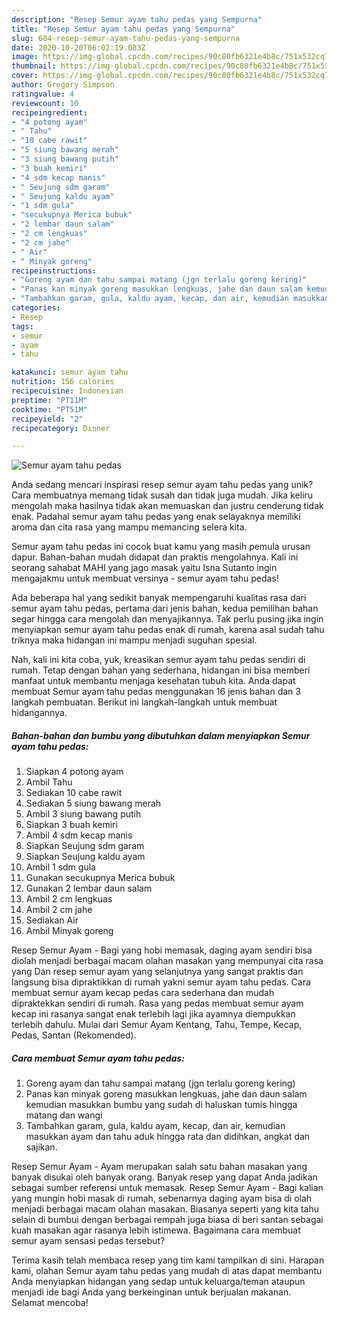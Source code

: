 ```yaml
---
description: "Resep Semur ayam tahu pedas yang Sempurna"
title: "Resep Semur ayam tahu pedas yang Sempurna"
slug: 604-resep-semur-ayam-tahu-pedas-yang-sempurna
date: 2020-10-20T06:02:19.083Z
image: https://img-global.cpcdn.com/recipes/90c80fb6321e4b8c/751x532cq70/semur-ayam-tahu-pedas-foto-resep-utama.jpg
thumbnail: https://img-global.cpcdn.com/recipes/90c80fb6321e4b8c/751x532cq70/semur-ayam-tahu-pedas-foto-resep-utama.jpg
cover: https://img-global.cpcdn.com/recipes/90c80fb6321e4b8c/751x532cq70/semur-ayam-tahu-pedas-foto-resep-utama.jpg
author: Gregory Simpson
ratingvalue: 4
reviewcount: 10
recipeingredient:
- "4 potong ayam"
- " Tahu"
- "10 cabe rawit"
- "5 siung bawang merah"
- "3 siung bawang putih"
- "3 buah kemiri"
- "4 sdm kecap manis"
- " Seujung sdm garam"
- " Seujung kaldu ayam"
- "1 sdm gula"
- "secukupnya Merica bubuk"
- "2 lembar daun salam"
- "2 cm lengkuas"
- "2 cm jahe"
- " Air"
- " Minyak goreng"
recipeinstructions:
- "Goreng ayam dan tahu sampai matang (jgn terlalu goreng kering)"
- "Panas kan minyak goreng masukkan lengkuas, jahe dan daun salam kemudian masukkan bumbu yang sudah di haluskan tumis hingga matang dan wangi"
- "Tambahkan garam, gula, kaldu ayam, kecap, dan air, kemudian masukkan ayam dan tahu aduk hingga rata dan didihkan, angkat dan sajikan."
categories:
- Resep
tags:
- semur
- ayam
- tahu

katakunci: semur ayam tahu 
nutrition: 156 calories
recipecuisine: Indonesian
preptime: "PT11M"
cooktime: "PT51M"
recipeyield: "2"
recipecategory: Dinner

---
```



![Semur ayam tahu pedas](https://img-global.cpcdn.com/recipes/90c80fb6321e4b8c/751x532cq70/semur-ayam-tahu-pedas-foto-resep-utama.jpg)

Anda sedang mencari inspirasi resep semur ayam tahu pedas yang unik? Cara membuatnya memang tidak susah dan tidak juga mudah. Jika keliru mengolah maka hasilnya tidak akan memuaskan dan justru cenderung tidak enak. Padahal semur ayam tahu pedas yang enak selayaknya memiliki aroma dan cita rasa yang mampu memancing selera kita.

Semur ayam tahu pedas ini cocok buat kamu yang masih pemula urusan dapur. Bahan-bahan mudah didapat dan praktis mengolahnya. Kali ini seorang sahabat MAHI yang jago masak yaitu Isna Sutanto ingin mengajakmu untuk membuat versinya - semur ayam tahu pedas!

Ada beberapa hal yang sedikit banyak mempengaruhi kualitas rasa dari semur ayam tahu pedas, pertama dari jenis bahan, kedua pemilihan bahan segar hingga cara mengolah dan menyajikannya. Tak perlu pusing jika ingin menyiapkan semur ayam tahu pedas enak di rumah, karena asal sudah tahu triknya maka hidangan ini mampu menjadi suguhan spesial.


Nah, kali ini kita coba, yuk, kreasikan semur ayam tahu pedas sendiri di rumah. Tetap dengan bahan yang sederhana, hidangan ini bisa memberi manfaat untuk membantu menjaga kesehatan tubuh kita. Anda dapat membuat Semur ayam tahu pedas menggunakan 16 jenis bahan dan 3 langkah pembuatan. Berikut ini langkah-langkah untuk membuat hidangannya.

<!--inarticleads1-->

##### Bahan-bahan dan bumbu yang dibutuhkan dalam menyiapkan Semur ayam tahu pedas:

1. Siapkan 4 potong ayam
1. Ambil  Tahu
1. Sediakan 10 cabe rawit
1. Sediakan 5 siung bawang merah
1. Ambil 3 siung bawang putih
1. Siapkan 3 buah kemiri
1. Ambil 4 sdm kecap manis
1. Siapkan  Seujung sdm garam
1. Siapkan  Seujung kaldu ayam
1. Ambil 1 sdm gula
1. Gunakan secukupnya Merica bubuk
1. Gunakan 2 lembar daun salam
1. Ambil 2 cm lengkuas
1. Ambil 2 cm jahe
1. Sediakan  Air
1. Ambil  Minyak goreng


Resep Semur Ayam - Bagi yang hobi memasak, daging ayam sendiri bisa diolah menjadi berbagai macam olahan masakan yang mempunyai cita rasa yang Dan resep semur ayam yang selanjutnya yang sangat praktis dan langsung bisa dipraktikkan di rumah yakni semur ayam tahu pedas. Cara membuat semur ayam kecap pedas cara sederhana dan mudah dipraktekkan sendiri di rumah. Rasa yang pedas membuat semur ayam kecap ini rasanya sangat enak terlebih lagi jika ayamnya diempukkan terlebih dahulu. Mulai dari Semur Ayam Kentang, Tahu, Tempe, Kecap, Pedas, Santan (Rekomended). 

<!--inarticleads2-->

##### Cara membuat Semur ayam tahu pedas:

1. Goreng ayam dan tahu sampai matang (jgn terlalu goreng kering)
1. Panas kan minyak goreng masukkan lengkuas, jahe dan daun salam kemudian masukkan bumbu yang sudah di haluskan tumis hingga matang dan wangi
1. Tambahkan garam, gula, kaldu ayam, kecap, dan air, kemudian masukkan ayam dan tahu aduk hingga rata dan didihkan, angkat dan sajikan.


Resep Semur Ayam - Ayam merupakan salah satu bahan masakan yang banyak disukai oleh banyak orang. Banyak resep yang dapat Anda jadikan sebagai sumber referensi untuk memasak. Resep Semur Ayam - Bagi kalian yang mungin hobi masak di rumah, sebenarnya daging ayam bisa di olah menjadi berbagai macam olahan masakan. Biasanya seperti yang kita tahu selain di bumbui dengan berbagai rempah juga biasa di beri santan sebagai kuah masakan agar rasanya lebih istimewa. Bagaimana cara membuat semur ayam sensasi pedas tersebut? 

Terima kasih telah membaca resep yang tim kami tampilkan di sini. Harapan kami, olahan Semur ayam tahu pedas yang mudah di atas dapat membantu Anda menyiapkan hidangan yang sedap untuk keluarga/teman ataupun menjadi ide bagi Anda yang berkeinginan untuk berjualan makanan. Selamat mencoba!
